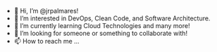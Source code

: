 - 👋 Hi, I’m @jrpalmares!
- 👀 I’m interested in DevOps, Clean Code, and Software Architecture.
- 🌱 I’m currently learning Cloud Technologies and many more!
- 💞️ I’m looking for someone or something to collaborate with! 
- 📫 How to reach me ...

<!---
jrpalmares/jrpalmares is a ✨ special ✨ repository because its `README.md` (this file) appears on your GitHub profile.
You can click the Preview link to take a look at your changes.
--->
